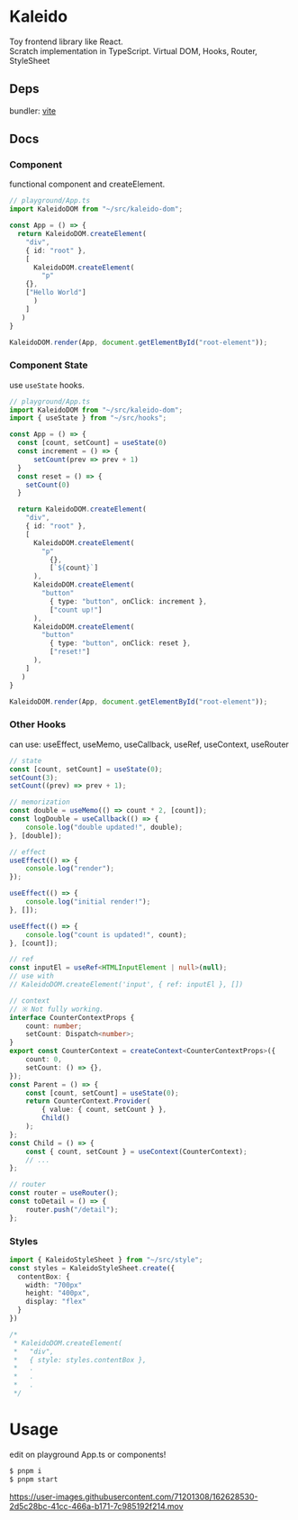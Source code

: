 # Kaleido

Toy frontend library like React.  
Scratch implementation in TypeScript. Virtual DOM, Hooks, Router, StyleSheet

## Deps

bundler: [vite](https://vitejs.dev/config/shared-options.html#cachedir)

## Docs

### Component

functional component and createElement.

```ts
// playground/App.ts
import KaleidoDOM from "~/src/kaleido-dom";

const App = () => {
  return KaleidoDOM.createElement(
    "div",
    { id: "root" },
    [
      KaleidoDOM.createElement(
        "p"
	{},
	["Hello World"]
      )
    ]
   )
}

KaleidoDOM.render(App, document.getElementById("root-element"));
```

### Component State

use `useState` hooks.

```ts
// playground/App.ts
import KaleidoDOM from "~/src/kaleido-dom";
import { useState } from "~/src/hooks";

const App = () => {
  const [count, setCount] = useState(0)
  const increment = () => {
      setCount(prev => prev + 1)
  }
  const reset = () => {
    setCount(0)
  }

  return KaleidoDOM.createElement(
    "div",
    { id: "root" },
    [
      KaleidoDOM.createElement(
        "p"
	      {},
	      [`${count}`]
      ),
      KaleidoDOM.createElement(
        "button"
	      { type: "button", onClick: increment },
	      ["count up!"]
      ),
      KaleidoDOM.createElement(
        "button"
	      { type: "button", onClick: reset },
	      ["reset!"]
      ),
    ]
   )
}

KaleidoDOM.render(App, document.getElementById("root-element"));
```

### Other Hooks

can use: useEffect, useMemo, useCallback, useRef, useContext, useRouter

```ts
// state
const [count, setCount] = useState(0);
setCount(3);
setCount((prev) => prev + 1);
```

```ts
// memorization
const double = useMemo(() => count * 2, [count]);
const logDouble = useCallback(() => {
	console.log("double updated!", double);
}, [double]);
```

```ts
// effect
useEffect(() => {
	console.log("render");
});

useEffect(() => {
	console.log("initial render!");
}, []);

useEffect(() => {
	console.log("count is updated!", count);
}, [count]);
```

```ts
// ref
const inputEl = useRef<HTMLInputElement | null>(null);
// use with
// KaleidoDOM.createElement('input', { ref: inputEl }, [])
```

```ts
// context
// ※ Not fully working.
interface CounterContextProps {
	count: number;
	setCount: Dispatch<number>;
}
export const CounterContext = createContext<CounterContextProps>({
	count: 0,
	setCount: () => {},
});
const Parent = () => {
	const [count, setCount] = useState(0);
	return CounterContext.Provider(
		{ value: { count, setCount } },
		Child()
	);
};
const Child = () => {
	const { count, setCount } = useContext(CounterContext);
	// ...
};
```

```ts
// router
const router = useRouter();
const toDetail = () => {
	router.push("/detail");
};
```

### Styles

```ts
import { KaleidoStyleSheet } from "~/src/style";
const styles = KaleidoStyleSheet.create({
  contentBox: {
    width: "700px"
    height: "400px",
    display: "flex"
  }
})

/*
 * KaleidoDOM.createElement(
 *   "div",
 *   { style: styles.contentBox },
 *   .
 *   .
 *   .
 */
```

# Usage

edit on playground App.ts or components!

```sh
$ pnpm i
$ pnpm start
```

https://user-images.githubusercontent.com/71201308/162628530-2d5c28bc-41cc-466a-b171-7c985192f214.mov
